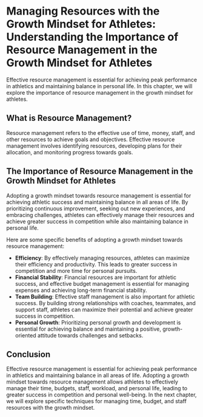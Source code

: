 Managing Resources with the Growth Mindset for Athletes: Understanding the Importance of Resource Management in the Growth Mindset for Athletes
===============================================================================================================================================

Effective resource management is essential for achieving peak performance in athletics and maintaining balance in personal life. In this chapter, we will explore the importance of resource management in the growth mindset for athletes.

What is Resource Management?
----------------------------

Resource management refers to the effective use of time, money, staff, and other resources to achieve goals and objectives. Effective resource management involves identifying resources, developing plans for their allocation, and monitoring progress towards goals.

The Importance of Resource Management in the Growth Mindset for Athletes
------------------------------------------------------------------------

Adopting a growth mindset towards resource management is essential for achieving athletic success and maintaining balance in all areas of life. By prioritizing continuous improvement, seeking out new experiences, and embracing challenges, athletes can effectively manage their resources and achieve greater success in competition while also maintaining balance in personal life.

Here are some specific benefits of adopting a growth mindset towards resource management:

* **Efficiency**: By effectively managing resources, athletes can maximize their efficiency and productivity. This leads to greater success in competition and more time for personal pursuits.
* **Financial Stability**: Financial resources are important for athletic success, and effective budget management is essential for managing expenses and achieving long-term financial stability.
* **Team Building**: Effective staff management is also important for athletic success. By building strong relationships with coaches, teammates, and support staff, athletes can maximize their potential and achieve greater success in competition.
* **Personal Growth**: Prioritizing personal growth and development is essential for achieving balance and maintaining a positive, growth-oriented attitude towards challenges and setbacks.

Conclusion
----------

Effective resource management is essential for achieving peak performance in athletics and maintaining balance in all areas of life. Adopting a growth mindset towards resource management allows athletes to effectively manage their time, budgets, staff, workload, and personal life, leading to greater success in competition and personal well-being. In the next chapter, we will explore specific techniques for managing time, budget, and staff resources with the growth mindset.
